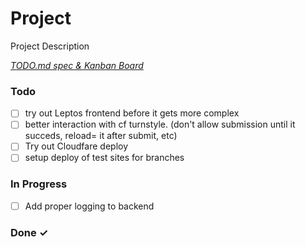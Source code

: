 # Project

Project Description

<em>[TODO.md spec & Kanban Board](https://bit.ly/3fCwKfM)</em>

### Todo

- [ ] try out Leptos frontend before it gets more complex  
- [ ] better interaction with cf turnstyle. (don't allow submission until it succeds, reload= it after submit, etc)  
- [ ] Try out Cloudfare deploy  
- [ ] setup deploy of test sites for branches  

### In Progress

- [ ] Add proper logging to backend  

### Done ✓


